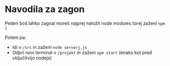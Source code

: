 # Navodila za zagon
Peden boš lahko zagnal moreš najprej naložit node modules torej zaženi `npm i`

Potem pa:
- Idi v `/src` in zaženi `node serverj.js`
- Odpri novi terminal v `/projekt` in zaženi `npm start` (enako kot pred vključitvijo nodejs)


